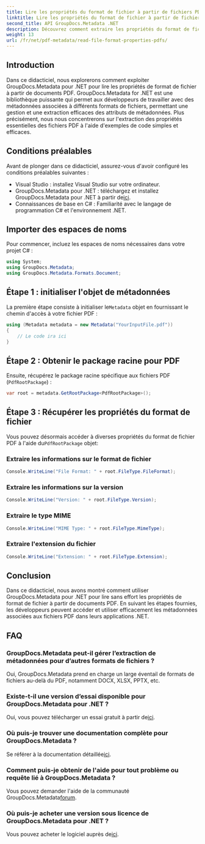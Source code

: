```yaml
---
title: Lire les propriétés du format de fichier à partir de fichiers PDF dans .NET
linktitle: Lire les propriétés du format de fichier à partir de fichiers PDF dans .NET
second_title: API GroupDocs.Metadata .NET
description: Découvrez comment extraire les propriétés du format de fichier PDF à l’aide de GroupDocs.Metadata pour .NET. Plongez dans la gestion des métadonnées avec un simple C#.
weight: 13
url: /fr/net/pdf-metadata/read-file-format-properties-pdfs/
---
```

## Introduction
Dans ce didacticiel, nous explorerons comment exploiter GroupDocs.Metadata pour .NET pour lire les propriétés de format de fichier à partir de documents PDF. GroupDocs.Metadata for .NET est une bibliothèque puissante qui permet aux développeurs de travailler avec des métadonnées associées à différents formats de fichiers, permettant une gestion et une extraction efficaces des attributs de métadonnées. Plus précisément, nous nous concentrerons sur l'extraction des propriétés essentielles des fichiers PDF à l'aide d'exemples de code simples et efficaces.
## Conditions préalables
Avant de plonger dans ce didacticiel, assurez-vous d'avoir configuré les conditions préalables suivantes :
- Visual Studio : installez Visual Studio sur votre ordinateur.
-  GroupDocs.Metadata pour .NET : téléchargez et installez GroupDocs.Metadata pour .NET à partir de[ici](https://releases.groupdocs.com/metadata/net/).
- Connaissances de base en C# : Familiarité avec le langage de programmation C# et l'environnement .NET.

## Importer des espaces de noms
Pour commencer, incluez les espaces de noms nécessaires dans votre projet C# :
```csharp
using System;
using GroupDocs.Metadata;
using GroupDocs.Metadata.Formats.Document;
```
## Étape 1 : initialiser l'objet de métadonnées
 La première étape consiste à initialiser le`Metadata` objet en fournissant le chemin d'accès à votre fichier PDF :
```csharp
using (Metadata metadata = new Metadata("YourInputFile.pdf"))
{
    // Le code ira ici
}
```
## Étape 2 : Obtenir le package racine pour PDF
Ensuite, récupérez le package racine spécifique aux fichiers PDF (`PdfRootPackage`) :
```csharp
var root = metadata.GetRootPackage<PdfRootPackage>();
```
## Étape 3 : Récupérer les propriétés du format de fichier
 Vous pouvez désormais accéder à diverses propriétés du format de fichier PDF à l'aide du`PdfRootPackage` objet:
### Extraire les informations sur le format de fichier
```csharp
Console.WriteLine("File Format: " + root.FileType.FileFormat);
```
### Extraire les informations sur la version
```csharp
Console.WriteLine("Version: " + root.FileType.Version);
```
### Extraire le type MIME
```csharp
Console.WriteLine("MIME Type: " + root.FileType.MimeType);
```
### Extraire l'extension du fichier
```csharp
Console.WriteLine("Extension: " + root.FileType.Extension);
```

## Conclusion
Dans ce didacticiel, nous avons montré comment utiliser GroupDocs.Metadata pour .NET pour lire sans effort les propriétés de format de fichier à partir de documents PDF. En suivant les étapes fournies, les développeurs peuvent accéder et utiliser efficacement les métadonnées associées aux fichiers PDF dans leurs applications .NET.

## FAQ
### GroupDocs.Metadata peut-il gérer l’extraction de métadonnées pour d’autres formats de fichiers ?
Oui, GroupDocs.Metadata prend en charge un large éventail de formats de fichiers au-delà du PDF, notamment DOCX, XLSX, PPTX, etc.
### Existe-t-il une version d’essai disponible pour GroupDocs.Metadata pour .NET ?
 Oui, vous pouvez télécharger un essai gratuit à partir de[ici](https://releases.groupdocs.com/).
### Où puis-je trouver une documentation complète pour GroupDocs.Metadata ?
 Se référer à la documentation détaillée[ici](https://tutorials.groupdocs.com/metadata/net/).
### Comment puis-je obtenir de l'aide pour tout problème ou requête lié à GroupDocs.Metadata ?
 Vous pouvez demander l'aide de la communauté GroupDocs.Metadata[forum](https://forum.groupdocs.com/c/metadata/14).
### Où puis-je acheter une version sous licence de GroupDocs.Metadata pour .NET ?
 Vous pouvez acheter le logiciel auprès de[ici](https://purchase.groupdocs.com/buy).